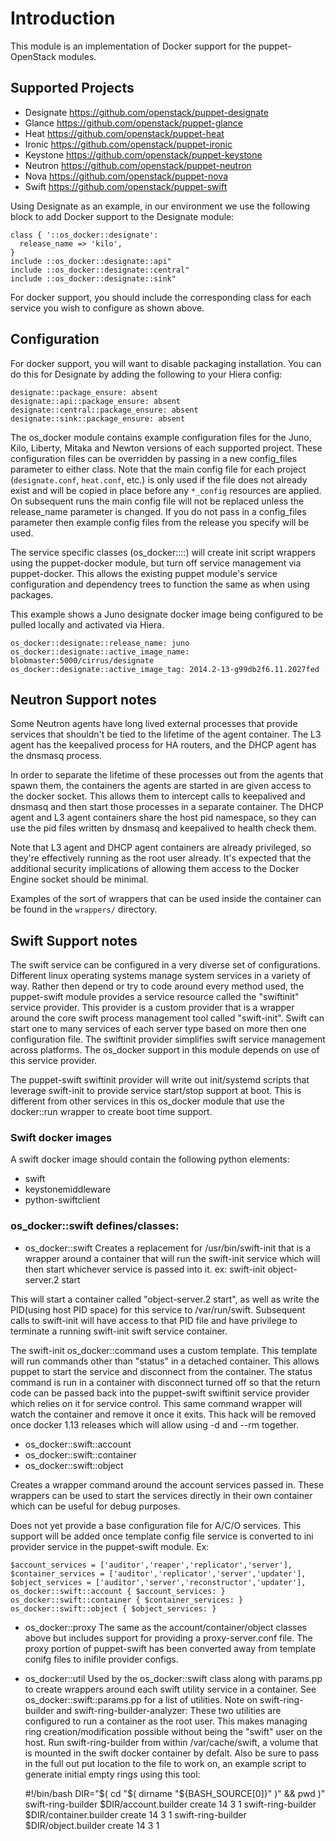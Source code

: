 # Introduction

This module is an implementation of Docker support for the puppet-OpenStack
modules.

## Supported Projects

 * Designate https://github.com/openstack/puppet-designate
 * Glance    https://github.com/openstack/puppet-glance
 * Heat      https://github.com/openstack/puppet-heat
 * Ironic    https://github.com/openstack/puppet-ironic
 * Keystone  https://github.com/openstack/puppet-keystone
 * Neutron   https://github.com/openstack/puppet-neutron
 * Nova      https://github.com/openstack/puppet-nova
 * Swift     https://github.com/openstack/puppet-swift


Using Designate as an example, in our environment we use the following block to
add Docker support to the Designate module:

    class { '::os_docker::designate':
      release_name => 'kilo',
    }
    include ::os_docker::designate::api"
    include ::os_docker::designate::central"
    include ::os_docker::designate::sink"

For docker support, you should include the corresponding class for each service
you wish to configure as shown above.

## Configuration
For docker support, you will want to disable packaging installation.  You can
do this for Designate by adding the following to your Hiera config:

    designate::package_ensure: absent
    designate::api::package_ensure: absent
    designate::central::package_ensure: absent
    designate::sink::package_ensure: absent

The os_docker module contains example configuration files for the Juno, Kilo,
Liberty, Mitaka and Newton versions of each supported project.  These configuration
files can be overridden by passing in a new config_files parameter to either class.
Note that the main config file for each project (`designate.conf`, `heat.conf`,
etc.) is only used if the file does not already exist and will be copied in
place before any `*_config` resources are applied.  On subsequent runs
the main config file will not be replaced unless the release_name parameter is
changed.  If you do not pass in a config_files parameter then example config
files from the release you specify will be used.

The service specific classes (os_docker::<project>::<service>) will create init
script wrappers using the puppet-docker module, but turn off service management
via puppet-docker.  This allows the existing puppet module's service
configuration and dependency trees to function the same as when using packages.

This example shows a Juno designate docker image being configured to be pulled
locally and activated via Hiera.

    os_docker::designate::release_name: juno
    os_docker::designate::active_image_name: blobmaster:5000/cirrus/designate
    os_docker::designate::active_image_tag: 2014.2-13-g99db2f6.11.2027fed

## Neutron Support notes

Some Neutron agents have long lived external processes that provide services
that shouldn't be tied to the lifetime of the agent container.  The L3 agent
has the keepalived process for HA routers, and the DHCP agent has the dnsmasq
process.

In order to separate the lifetime of these processes out from the agents that
spawn them, the containers the agents are started in are given access to the
docker socket.  This allows them to intercept calls to keepalived and dnsmasq
and then start those processes in a separate container.  The DHCP agent and L3
agent containers share the host pid namespace, so they can use the pid files
written by dnsmasq and keepalived to health check them.

Note that L3 agent and DHCP agent containers are already privileged, so they're
effectively running as the root user already.  It's expected that the
additional security implications of allowing them access to the Docker Engine
socket should be minimal.

Examples of the sort of wrappers that can be used inside the container can be
found in the `wrappers/` directory.

## Swift Support notes

The swift service can be configured in a very diverse set of configurations.
Different linux operating systems manage system services in a variety of way.
Rather then depend or try to code around every method used, the puppet-swift
module provides a service resource called the "swiftinit" service provider.
This provider is a custom provider that is a wrapper around the core swift
process management tool called "swift-init".  Swift can start one to many
services of each server type based on more then one configuration file.  The
swiftinit provider simplifies swift service management across platforms.
The os_docker support in this module depends on use of this service provider.

The puppet-swift swiftinit provider will write out init/systemd scripts
that leverage swift-init to provide service start/stop support at boot. This
is different from other services in this os_docker module that use the docker::run
wrapper to create boot time support.

### Swift docker images
A swift docker image should contain the following python elements:
 * swift
 * keystonemiddleware
 * python-swiftclient

### os_docker::swift defines/classes:

 * os_docker::swift
Creates a replacement for /usr/bin/swift-init that is a wrapper around a
container that will run the swift-init service which will then start
whichever service is passed into it.
ex: swift-init object-server.2 start

This will start a container called "object-server.2 start", as well as write
the PID(using host PID space) for this service to /var/run/swift.  Subsequent calls to swift-init
will have access to that PID file and have privilege to terminate a running
swift-init swift service container.

The swift-init os_docker::command uses a custom template.  This template
will run commands other than "status" in a detached container.  This allows
puppet to start the service and disconnect from the container.  The status command
is run in a container with disconnect turned off so that the return code can
be passed back into the puppet-swift swiftinit service provider which relies on it
for service control. This same command wrapper will watch the container and
remove it once it exits.  This hack will be removed once docker 1.13 releases
which will allow using -d and --rm together.

 * os_docker::swift::account
 * os_docker::swift::container
 * os_docker::swift::object

Creates a wrapper command around the account services passed in. These
wrappers can be used to start the services directly in their own container
which can be useful for debug purposes.

Does not yet provide a base configuration file for A/C/O services. This
support will be added once template config file service is converted to ini
provider service in the puppet-swift module.
Ex:

    $account_services = ['auditor','reaper','replicator','server'],
    $container_services = ['auditor','replicator','server','updater'],
    $object_services = ['auditor','server','reconstructor','updater'],
    os_docker::swift::account { $account_services: }
    os_docker::swift::container { $container_services: }
    os_docker::swift::object { $object_services: }

 * os_docker::proxy
The same as the account/container/object classes above but includes support
for providing a proxy-server.conf file.  The proxy portion of puppet-swift
has been converted away from template conifg files to inifile provider configs.

* os_docker::util
Used by the os_docker::swift class along with params.pp to create
wrappers around each swift utility service in a container.
See os_docker::swift::params.pp for a list of utilities.
Note on swift-ring-builder and swift-ring-builder-analyzer:
These two utilities are configured to run a container as the root user.  This
makes managing ring creation/modification possible without being the "swift"
user on the host.  Run swift-ring-builder from within /var/cache/swift, a volume
that is mounted in the swift docker container by defalt.  Also be sure to pass
in the full out put location to the file to work on, an example script to generate
initial empty rings using this tool:

    #!/bin/bash
    DIR="$( cd "$( dirname "${BASH_SOURCE[0]}" )" && pwd )"
    swift-ring-builder $DIR/account.builder create 14 3 1
    swift-ring-builder $DIR/container.builder create 14 3 1
    swift-ring-builder $DIR/object.builder create 14 3 1
